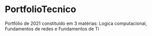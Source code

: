 # PortfolioTecnico
Portfólio de 2021 constituído em 3 matérias: Logica computacional, Fundamentos de redes e Fundamentos de Ti
